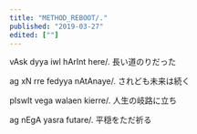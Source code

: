 ```yaml
---
title: "METHOD_REBOOT/."
published: "2019-03-27"
edited: [""]
---
```


vAsk dyya iwl hArInt here/.
長い道のりだった

ag xN rre fedyya nAtAnaye/.
されども未来は続く

pIswIt vega walaen kierre/.
人生の岐路に立ち

ag nEgA yasra futare/.
平穏をただ祈る
